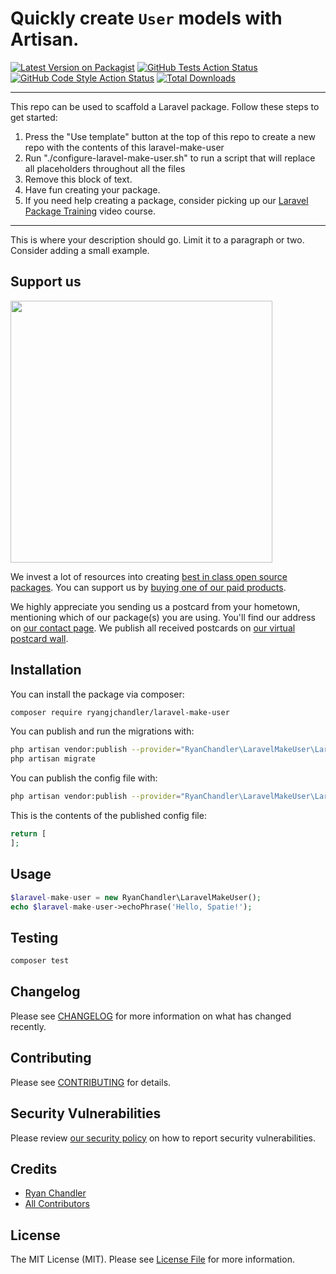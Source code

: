 # Quickly create `User` models with Artisan.

[![Latest Version on Packagist](https://img.shields.io/packagist/v/ryangjchandler/laravel-make-user.svg?style=flat-square)](https://packagist.org/packages/ryangjchandler/laravel-make-user)
[![GitHub Tests Action Status](https://img.shields.io/github/workflow/status/ryangjchandler/laravel-make-user/run-tests?label=tests)](https://github.com/ryangjchandler/laravel-make-user/actions?query=workflow%3Arun-tests+branch%3Amain)
[![GitHub Code Style Action Status](https://img.shields.io/github/workflow/status/ryangjchandler/laravel-make-user/Check%20&%20fix%20styling?label=code%20style)](https://github.com/ryangjchandler/laravel-make-user/actions?query=workflow%3A"Check+%26+fix+styling"+branch%3Amain)
[![Total Downloads](https://img.shields.io/packagist/dt/ryangjchandler/laravel-make-user.svg?style=flat-square)](https://packagist.org/packages/ryangjchandler/laravel-make-user)

---
This repo can be used to scaffold a Laravel package. Follow these steps to get started:

1. Press the "Use template" button at the top of this repo to create a new repo with the contents of this laravel-make-user
2. Run "./configure-laravel-make-user.sh" to run a script that will replace all placeholders throughout all the files
3. Remove this block of text.
4. Have fun creating your package.
5. If you need help creating a package, consider picking up our <a href="https://laravelpackage.training">Laravel Package Training</a> video course.
---

This is where your description should go. Limit it to a paragraph or two. Consider adding a small example.

## Support us

[<img src="https://github-ads.s3.eu-central-1.amazonaws.com/laravel-make-user.jpg?t=1" width="419px" />](https://spatie.be/github-ad-click/laravel-make-user)

We invest a lot of resources into creating [best in class open source packages](https://spatie.be/open-source). You can support us by [buying one of our paid products](https://spatie.be/open-source/support-us).

We highly appreciate you sending us a postcard from your hometown, mentioning which of our package(s) you are using. You'll find our address on [our contact page](https://spatie.be/about-us). We publish all received postcards on [our virtual postcard wall](https://spatie.be/open-source/postcards).

## Installation

You can install the package via composer:

```bash
composer require ryangjchandler/laravel-make-user
```

You can publish and run the migrations with:

```bash
php artisan vendor:publish --provider="RyanChandler\LaravelMakeUser\LaravelMakeUserServiceProvider" --tag="laravel-make-user-migrations"
php artisan migrate
```

You can publish the config file with:
```bash
php artisan vendor:publish --provider="RyanChandler\LaravelMakeUser\LaravelMakeUserServiceProvider" --tag="laravel-make-user-config"
```

This is the contents of the published config file:

```php
return [
];
```

## Usage

```php
$laravel-make-user = new RyanChandler\LaravelMakeUser();
echo $laravel-make-user->echoPhrase('Hello, Spatie!');
```

## Testing

```bash
composer test
```

## Changelog

Please see [CHANGELOG](CHANGELOG.md) for more information on what has changed recently.

## Contributing

Please see [CONTRIBUTING](.github/CONTRIBUTING.md) for details.

## Security Vulnerabilities

Please review [our security policy](../../security/policy) on how to report security vulnerabilities.

## Credits

- [Ryan Chandler](https://github.com/ryangjchandler)
- [All Contributors](../../contributors)

## License

The MIT License (MIT). Please see [License File](LICENSE.md) for more information.
